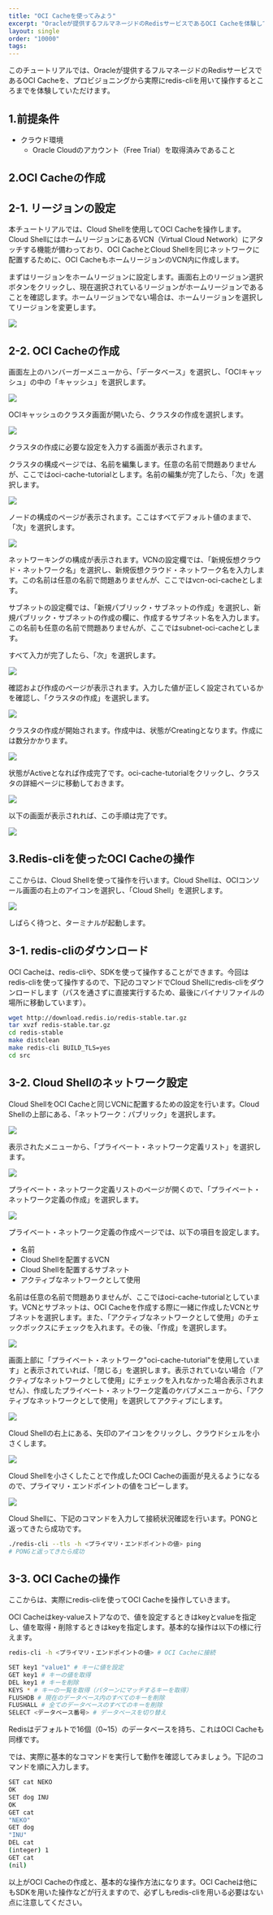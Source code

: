 ```yaml
---
title: "OCI Cacheを使ってみよう"
excerpt: "Oracleが提供するフルマネージドのRedisサービスであるOCI Cacheを体験していただけるチュートリアルです。"
layout: single
order: "10000"
tags:
---
```


このチュートリアルでは、Oracleが提供するフルマネージドのRedisサービスであるOCI Cacheを、プロビジョニングから実際にredis-cliを用いて操作するところまでを体験していただけます。

1.前提条件
---------------------------------
- クラウド環境
  - Oracle Cloudのアカウント（Free Trial）を取得済みであること


2.OCI Cacheの作成
---------------------------------
## 2-1. リージョンの設定
本チュートリアルでは、Cloud Shellを使用してOCI Cacheを操作します。Cloud ShellにはホームリージョンにあるVCN（Virtual Cloud Network）にアタッチする機能が備わっており、OCI CacheとCloud Shellを同じネットワークに配置するために、OCI CacheもホームリージョンのVCN内に作成します。

まずはリージョンをホームリージョンに設定します。画面右上のリージョン選択ボタンをクリックし、現在選択されているリージョンがホームリージョンであることを確認します。ホームリージョンでない場合は、ホームリージョンを選択してリージョンを変更します。

![](image.png)

## 2-2. OCI Cacheの作成

画面左上のハンバーガーメニューから、「データベース」を選択し、「OCIキャッシュ」の中の「キャッシュ」を選択します。

![](image-1.png)

OCIキャッシュのクラスタ画面が開いたら、クラスタの作成を選択します。

![](image-2.png)

クラスタの作成に必要な設定を入力する画面が表示されます。

クラスタの構成ページでは、名前を編集します。任意の名前で問題ありませんが、ここではoci-cache-tutorialとします。名前の編集が完了したら、「次」を選択します。

![](image-3.png)

ノードの構成のページが表示されます。ここはすべてデフォルト値のままで、「次」を選択します。

![](image-4.png)

ネットワーキングの構成が表示されます。VCNの設定欄では、「新規仮想クラウド・ネットワーク名」を選択し、新規仮想クラウド・ネットワーク名を入力します。この名前は任意の名前で問題ありませんが、ここではvcn-oci-cacheとします。

サブネットの設定欄では、「新規パブリック・サブネットの作成」を選択し、新規パブリック・サブネットの作成の欄に、作成するサブネット名を入力します。この名前も任意の名前で問題ありませんが、ここではsubnet-oci-cacheとします。

すべて入力が完了したら、「次」を選択します。

![](image-5.png)

確認および作成のページが表示されます。入力した値が正しく設定されているかを確認し、「クラスタの作成」を選択します。

![](image-6.png)

クラスタの作成が開始されます。作成中は、状態がCreatingとなります。作成には数分かかります。

![](image-7.png)

状態がActiveとなれば作成完了です。oci-cache-tutorialをクリックし、クラスタの詳細ページに移動しておきます。

![](image-8.png)

以下の画面が表示されれば、この手順は完了です。

![](image-9.png)

3.Redis-cliを使ったOCI Cacheの操作
---------------------------------
ここからは、Cloud Shellを使って操作を行います。Cloud Shellは、OCIコンソール画面の右上のアイコンを選択し、「Cloud Shell」を選択します。

![](image-10.png)

しばらく待つと、ターミナルが起動します。

## 3-1. redis-cliのダウンロード
OCI Cacheは、redis-cliや、SDKを使って操作することができます。今回はredis-cliを使って操作するので、下記のコマンドでCloud Shellにredis-cliをダウンロードします（パスを通さずに直接実行するため、最後にバイナリファイルの場所に移動しています）。
```bash
wget http://download.redis.io/redis-stable.tar.gz
tar xvzf redis-stable.tar.gz
cd redis-stable
make distclean
make redis-cli BUILD_TLS=yes
cd src
```

## 3-2. Cloud Shellのネットワーク設定
Cloud ShellをOCI Cacheと同じVCNに配置するための設定を行います。Cloud Shellの上部にある、「ネットワーク：パブリック」を選択します。

![](image-11.png)

表示されたメニューから、「プライベート・ネットワーク定義リスト」を選択します。

![](image-12.png)

プライベート・ネットワーク定義リストのページが開くので、「プライベート・ネットワーク定義の作成」を選択します。

![](image-13.png)

プライベート・ネットワーク定義の作成ページでは、以下の項目を設定します。
- 名前
- Cloud Shellを配置するVCN
- Cloud Shellを配置するサブネット
- アクティブなネットワークとして使用

名前は任意の名前で問題ありませんが、ここではoci-cache-tutorialとしています。VCNとサブネットは、OCI Cacheを作成する際に一緒に作成したVCNとサブネットを選択します。また、「アクティブなネットワークとして使用」のチェックボックスにチェックを入れます。その後、「作成」を選択します。

![](image-14.png)

画面上部に「プライベート・ネットワーク"oci-cache-tutorial"を使用しています」と表示されていれば、「閉じる」を選択します。表示されていない場合（「アクティブなネットワークとして使用」にチェックを入れなかった場合表示されません）、作成したプライベート・ネットワーク定義のケバブメニューから、「アクティブなネットワークとして使用」を選択してアクティブにします。

![](image-15.png)

Cloud Shellの右上にある、矢印のアイコンをクリックし、クラウドシェルを小さくします。

![](image-16.png)

Cloud Shellを小さくしたことで作成したOCI Cacheの画面が見えるようになるので、プライマリ・エンドポイントの値をコピーします。

![](image-17.png)

Cloud Shellに、下記のコマンドを入力して接続状況確認を行います。PONGと返ってきたら成功です。

```bash
./redis-cli --tls -h <プライマリ・エンドポイントの値> ping
# PONGと返ってきたら成功
```

## 3-3. OCI Cacheの操作
ここからは、実際にredis-cliを使ってOCI Cacheを操作していきます。

OCI Cacheはkey-valueストアなので、値を設定するときはkeyとvalueを指定し、値を取得・削除するときはkeyを指定します。基本的な操作は以下の様に行えます。

```bash
redis-cli -h <プライマリ・エンドポイントの値> # OCI Cacheに接続

SET key1 "value1" # キーに値を設定
GET key1 # キーの値を取得
DEL key1 # キーを削除
KEYS * # キーの一覧を取得（パターンにマッチするキーを取得）
FLUSHDB # 現在のデータベース内のすべてのキーを削除
FLUSHALL # 全てのデータベースのすべてのキーを削除
SELECT <データベース番号> # データベースを切り替え
```

Redisはデフォルトで16個（0~15）のデータベースを持ち、これはOCI Cacheも同様です。

では、実際に基本的なコマンドを実行して動作を確認してみましょう。下記のコマンドを順に入力します。

```bash
SET cat NEKO
OK
SET dog INU
OK
GET cat
"NEKO"
GET dog
"INU"
DEL cat
(integer) 1
GET cat
(nil)
```

以上がOCI Cacheの作成と、基本的な操作方法になります。OCI Cacheは他にもSDKを用いた操作などが行えますので、必ずしもredis-cliを用いる必要はない点に注意してください。
